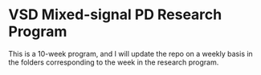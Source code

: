 # VSD Mixed-signal PD Research Program
This is a 10-week program, and I will update the repo on a weekly basis in the folders corresponding to the week in the research program.
